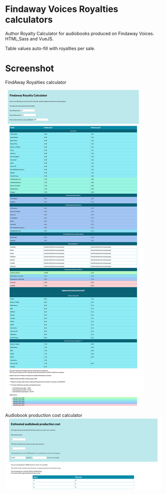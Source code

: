 # Findaway Voices Royalties calculators

Author Royalty Calculator for audiobooks produced on Findaway Voices.
HTML,Sass and VueJS.

Table values auto-fill with royalties per sale.

# Screenshot 

FindAway Royalties calculator

![screenshot](screenshot.png)

Audiobook production cost calculator 
![bookcost](bookcost.png)